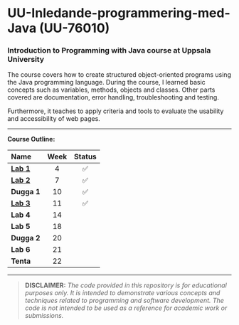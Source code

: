 # UU-Inledande-programmering-med-Java (UU-76010)

### Introduction to Programming with Java course at Uppsala University

The course covers how to create structured object-oriented programs using the Java programming language. During the course, I learned basic concepts such as variables, methods, objects and classes. Other parts covered are documentation, error handling, troubleshooting and testing.

Furthermore, it teaches to apply criteria and tools to evaluate the usability and accessibility of web pages.

---

**Course Outline:**

| Name        |  Week |  Status |
| :---------- | :----: | :----: |
| **[Lab 1](https://github.com/bjarnerossen/UU-Programmering-med-Java/blob/main/Lab1/src/KnotToKph.java)**   |   4 | ✅ |
| **[Lab 2](https://github.com/bjarnerossen/UU-Programmering-med-Java/blob/main/Lab2/src/CharCounter.java)**   |   7 |  ✅ |
| **Dugga 1**   |  10 | ✅ |
| **[Lab 3](https://github.com/bjarnerossen/UU-Programmering-med-Java/blob/main/Lab3/src/AverageCalculator.java)**  | 11 | ✅ |
| **Lab 4** | 14 |
| **Lab 5** | 18 |
| **Dugga 2** | 20 |
| **Lab 6** | 21 |
| **Tenta** | 22 |

---
> **DISCLAIMER:** *The code provided in this repository is for educational purposes only. It is intended to demonstrate various concepts and techniques related to programming and software development. The code is not intended to be used as a reference for academic work or submissions.*
